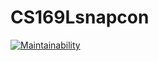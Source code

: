 # CS169Lsnapcon
[![Maintainability](https://api.codeclimate.com/v1/badges/37f946daf7559ae0570b/maintainability)](https://codeclimate.com/github/CS169LGroup/CS169Lsnapcon/maintainability)
